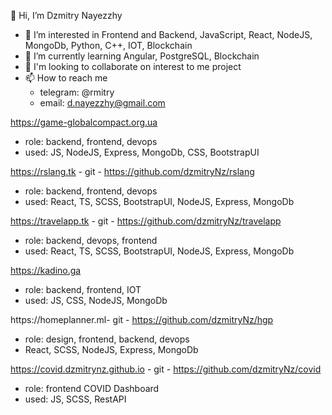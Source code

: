 
👋 Hi, I’m Dzmitry Nayezzhy

- 👀 I’m interested in Frontend and Backend, JavaScript, React, NodeJS, MongoDb, Python, C++, IOT, Blockchain
- 🌱 I’m currently learning Angular, PostgreSQL, Blockchain
- 💞️ I'm looking to collaborate on interest to me project
- 📫 How to reach me
  - telegram: @rmitry
  - email: d.nayezzhy@gmail.com


https://game-globalcompact.org.ua
  - role: backend, frontend, devops
  - used: JS, NodeJS, Express, MongoDb, CSS, BootstrapUI

https://rslang.tk - git - https://github.com/dzmitryNz/rslang
  - role: backend, frontend, devops
  - used: React, TS, SCSS, BootstrapUI, NodeJS, Express, MongoDb

https://travelapp.tk - git - https://github.com/dzmitryNz/travelapp
  - role: backend, devops, frontend
  - used: React, TS, SCSS, BootstrapUI, NodeJS, Express, MongoDb
 
https://kadino.ga 
  - role: backend, frontend, IOT 
  - used: JS, CSS, NodeJS, MongoDb

https://homeplanner.ml- git - https://github.com/dzmitryNz/hgp
  - role: design, frontend, backend, devops
  - React, SCSS, NodeJS, Express, MongoDb

https://covid.dzmitrynz.github.io - git - https://github.com/dzmitryNz/covid
  - role: frontend  COVID Dashboard
  - used: JS, SCSS, RestAPI

